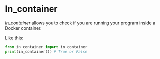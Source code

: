 # In_container

*In_container* allows you to check if you are running your program inside a Docker container.

Like this:
```python
from in_container import in_container
print(in_container()) # True or False
```
